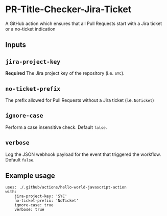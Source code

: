 # PR-Title-Checker-Jira-Ticket
A GitHub action which ensures that all Pull Requests start with a Jira ticket or a no-ticket indication

## Inputs

## `jira-project-key`

**Required** The Jira project key of the repository (i.e. `SYC`).

## `no-ticket-prefix`

The prefix allowed for Pull Requests without a Jira ticket (i.e. `NoTicket`)

## `ignore-case`

Perform a case insensitive check. Default `false`.

## `verbose`

Log the JSON webhook payload for the event that triggered the workflow. Default `false`.

## Example usage

```
uses: ./.github/actions/hello-world-javascript-action
with:
    jira-project-key: 'SYC'
    no-ticket-prefix: 'NoTicket'
    ignore-case: true
    verbose: true
```
